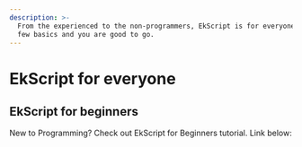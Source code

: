 ```yaml
---
description: >-
  From the experienced to the non-programmers, EkScript is for everyone. Just a
  few basics and you are good to go.
---
```


# EkScript for everyone

## EkScript for beginners

New to Programming? Check out EkScript for Beginners tutorial. Link below:





